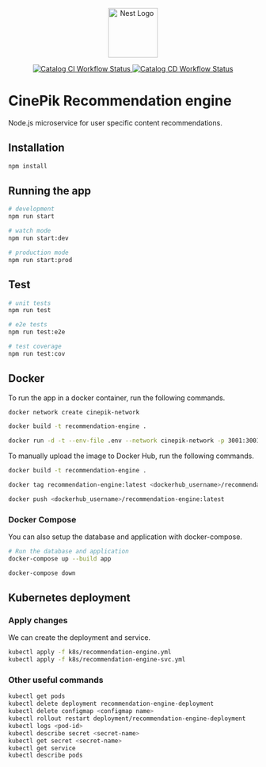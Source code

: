 <p align="center">
  <a href="http://nestjs.com/" target="blank"><img src="https://nestjs.com/img/logo-small.svg" width="100" alt="Nest Logo" /></a>
</p>

<p align="center">
  <a href="https://github.com/CinePik/catalog/actions/workflows/ci.yml" target="_blank">
    <img src="https://github.com/CinePik/catalog/actions/workflows/ci.yml/badge.svg" alt="Catalog CI Workflow Status" />
  </a>
  <a href="https://github.com/CinePik/catalog/actions/workflows/cd.yml" target="_blank">
    <img src="https://github.com/CinePik/catalog/actions/workflows/cd.yml/badge.svg" alt="Catalog CD Workflow Status" />
  </a>
</p>

# CinePik Recommendation engine

Node.js microservice for user specific content recommendations.

## Installation

```bash
npm install
```

## Running the app

```bash
# development
npm run start

# watch mode
npm run start:dev

# production mode
npm run start:prod
```

## Test

```bash
# unit tests
npm run test

# e2e tests
npm run test:e2e

# test coverage
npm run test:cov
```

## Docker

To run the app in a docker container, run the following commands.

```bash
docker network create cinepik-network

docker build -t recommendation-engine .

docker run -d -t --env-file .env --network cinepik-network -p 3001:3001 recommendation-engine
```

To manually upload the image to Docker Hub, run the following commands.

```bash
docker build -t recommendation-engine .

docker tag recommendation-engine:latest <dockerhub_username>/recommendation-engine:latest

docker push <dockerhub_username>/recommendation-engine:latest
```

### Docker Compose

You can also setup the database and application with docker-compose.

```bash
# Run the database and application
docker-compose up --build app

docker-compose down
```

## Kubernetes deployment

### Apply changes

We can create the deployment and service.

```bash
kubectl apply -f k8s/recommendation-engine.yml
kubectl apply -f k8s/recommendation-engine-svc.yml
```

### Other useful commands

```bash
kubectl get pods
kubectl delete deployment recommendation-engine-deployment
kubectl delete configmap <configmap name>
kubectl rollout restart deployment/recommendation-engine-deployment
kubectl logs <pod-id>
kubectl describe secret <secret-name>
kubectl get secret <secret-name>
kubectl get service
kubectl describe pods
```
